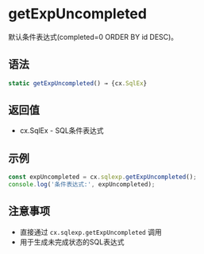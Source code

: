 # getExpUncompleted

默认条件表达式(completed=0 ORDER BY id DESC)。

## 语法

```javascript
static getExpUncompleted() → {cx.SqlEx}
```

## 返回值

- cx.SqlEx - SQL条件表达式

## 示例

```javascript
const expUncompleted = cx.sqlexp.getExpUncompleted();
console.log('条件表达式:', expUncompleted);
```

## 注意事项

- 直接通过 `cx.sqlexp.getExpUncompleted` 调用
- 用于生成未完成状态的SQL表达式 